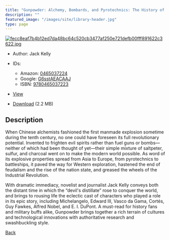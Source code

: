 ```yaml
---
title: "Gunpowder: Alchemy, Bombards, and Pyrotechnics: The History of the Explosive That Changed the World"
description: ""
featured_image: "/images/site/library-header.jpg"
type: page
---
```


<a href="https://drive.google.com/uc?export=view&id=1wu3VBpRTaiTS7ZnhTOkeK5XOo5lPO5rQ" target="_blank">![fecc8eaf7b4b12ed7da48bc64c520cb3477af250e721defb00fff891622c3622.jpg](https://drive.google.com/uc?export=view&id=1x-bX0Jba8cnrNCgb_7JQ3861DSmcWf60)</a>
* Author: Jack Kelly
* IDs:
  * Amazon: <a href="https://www.amazon.com/dp/0465037224" target="_blank">0465037224</a>
  * Google: <a href="https://books.google.com/books?id=G6sstAEACAAJ" target="_blank">G6sstAEACAAJ</a>
  * ISBN: <a href="https://www.worldcat.org/isbn/9780465037223" target="_blank">9780465037223</a>
* <a href="https://drive.google.com/uc?export=view&id=1wu3VBpRTaiTS7ZnhTOkeK5XOo5lPO5rQ" target="_blank">View</a>

* [Download](https://drive.google.com/uc?export=download&id=1wu3VBpRTaiTS7ZnhTOkeK5XOo5lPO5rQ) (2.2 MB)

## Description<div>
<p>When Chinese alchemists fashioned the first manmade explosion sometime during the tenth century, no one could have foreseen its full revolutionary potential. Invented to frighten evil spirits rather than fuel guns or bombs—neither of which had been thought of yet—their simple mixture of saltpeter, sulfur, and charcoal went on to make the modern world possible. As word of its explosive properties spread from Asia to Europe, from pyrotechnics to battleships, it paved the way for Western exploration, hastened the end of feudalism and the rise of the nation state, and greased the wheels of the Industrial Revolution. </p>
<p>With dramatic immediacy, novelist and journalist Jack Kelly conveys both the distant time in which the “devil's distillate” rose to conquer the world, and brings to rousing life the eclectic cast of characters who played a role in its epic story, including Michelangelo, Edward III, Vasco da Gama, Cortés, Guy Fawkes, Alfred Nobel, and E. I. DuPont. A must-read for history fans and military buffs alike, Gunpowder brings together a rich terrain of cultures and technological innovations with authoritative research and swashbuckling style.</p></div>

[Back](/library/)
